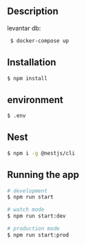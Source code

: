 
## Description

levantar db:
```bash
 $ docker-compose up
```

## Installation

```bash
$ npm install
```

## environment

```bash
$ .env
```

## Nest

```bash
$ npm i -g @nestjs/cli
```

## Running the app

```bash
# development
$ npm run start

# watch mode
$ npm run start:dev

# production mode
$ npm run start:prod
```

